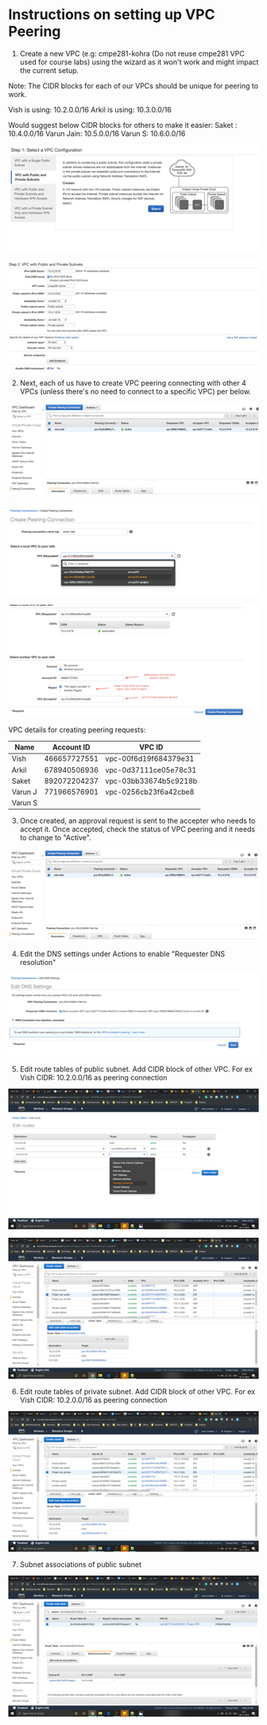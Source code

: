 # Instructions on setting up VPC Peering

1. Create a new VPC (e.g: cmpe281-kohra (Do not reuse cmpe281 VPC used for course labs) using the wizard as it won't work and might impact the current setup.

Note: The CIDR blocks for each of our VPCs should be unique for peering to work. 

Vish is using: 10.2.0.0/16
Arkil is using: 10.3.0.0/16

Would suggest below CIDR blocks for others to make it easier:
Saket : 10.4.0.0/16
Varun Jain: 10.5.0.0/16
Varun S: 10.6.0.0/16

![](1.png)

![](2.png)

2. Next, each of us have to create VPC peering connecting with other 4 VPCs (unless there's no need to connect to a specific VPC) per below.

![](3.1.png)

![](3.png)

![](4.png)

VPC details for creating peering requests:

|  Name 	  |   Account ID 	| VPC ID   	              |
|-----------|---------------|-------------------------|
|   Vish	  |  466657727551 | vpc-00f6d19f684379e31  	|
|   Arkil	  |  678940506936	| vpc-0d37111ce05e78c31 	                    |
|   Saket   |  892072204237 | vpc-03bb33674b5c9218b   |
|  Varun J	|  771966576901 | vpc-0256cb23f6a42cbe8   |
|  Varun S  |   	          |                         |


3. Once created, an approval request is sent to the accepter who needs to accept it. Once accepted, check the status of VPC peering and it needs to change to "Active".

![](4.1.png)

4. Edit the DNS settings under Actions to enable "Requester DNS resolution"

![](5.png)

5. Edit route tables of public subnet. Add CIDR block of other VPC. For ex Vish CIDR: 10.2.0.0/16 as peering connection

![](7.1.png) 

![](7.png) 

6. Edit route tables of private subnet. Add CIDR block of other VPC. For ex Vish CIDR: 10.2.0.0/16 as peering connection

![](8.png) 

7. Subnet associations of public subnet

![](9.png) 

